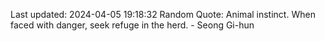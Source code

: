 Last updated: 2024-04-05 19:18:32
Random Quote: Animal instinct. When faced with danger, seek refuge in the herd. - Seong Gi-hun